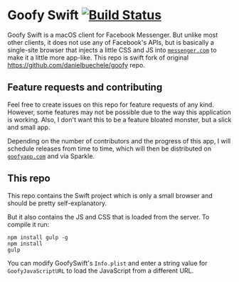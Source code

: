 # Goofy Swift [![Build Status](https://travis-ci.org/hrubymar10/goofy_swift.svg?branch=Dark-Mode)](https://travis-ci.org/hrubymar10/goofy_swift)
Goofy Swift is a macOS client for Facebook Messenger. But unlike most other clients, it does not use any of Facebook's APIs, but is basically a single-site browser that injects a little CSS and JS into [`messenger.com`](https://www.messenger.com/) to make it a little more app-like. This repo is swift fork of original https://github.com/danielbuechele/goofy repo.

## Feature requests and contributing
Feel free to create issues on this repo for feature requests of any kind. However, some features may not be possible due to the way this application is working. Also, I don't want this to be a feature bloated monster, but a slick and small app.

Depending on the number of contributors and the progress of this app, I will schedule releases from time to time, which will then be distributed on [`goofyapp.com`](http://www.goofyapp.com/) and via Sparkle.

## This repo
This repo contains the Swift project which is only a small browser and should be pretty self-explanatory.

But it also contains the JS and CSS that is loaded from the server. To compile it run:

```
npm install gulp -g
npm install
gulp
```

You can modify GoofySwift's `Info.plist` and enter a string value for `GoofyJavaScriptURL` to load the JavaScript from a different URL.
